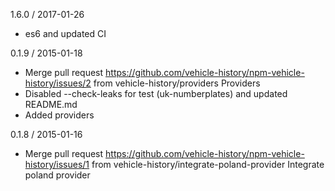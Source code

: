 1.6.0 / 2017-01-26
  * es6 and updated CI

0.1.9 / 2015-01-18
  * Merge pull request https://github.com/vehicle-history/npm-vehicle-history/issues/2 from
    vehicle-history/providers
    Providers
  * Disabled --check-leaks for test (uk-numberplates) and updated README.md
  * Added providers

0.1.8 / 2015-01-16
  * Merge pull request https://github.com/vehicle-history/npm-vehicle-history/issues/1 from
    vehicle-history/integrate-poland-provider
    Integrate poland provider
